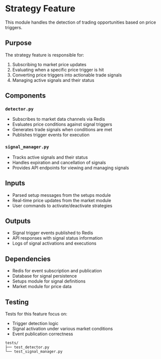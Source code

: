 # Strategy Feature

This module handles the detection of trading opportunities based on price triggers.

## Purpose

The strategy feature is responsible for:

1. Subscribing to market price updates
2. Evaluating when a specific price trigger is hit
3. Converting price triggers into actionable trade signals
4. Managing active signals and their status

## Components

### `detector.py`

- Subscribes to market data channels via Redis
- Evaluates price conditions against signal triggers
- Generates trade signals when conditions are met
- Publishes trigger events for execution

### `signal_manager.py`

- Tracks active signals and their status
- Handles expiration and cancellation of signals
- Provides API endpoints for viewing and managing signals

## Inputs

- Parsed setup messages from the setups module
- Real-time price updates from the market module
- User commands to activate/deactivate strategies

## Outputs

- Signal trigger events published to Redis
- API responses with signal status information
- Logs of signal activations and executions

## Dependencies

- Redis for event subscription and publication
- Database for signal persistence
- Setups module for signal definitions
- Market module for price data

## Testing

Tests for this feature focus on:
- Trigger detection logic
- Signal activation under various market conditions
- Event publication correctness

```
tests/
├── test_detector.py
└── test_signal_manager.py
```